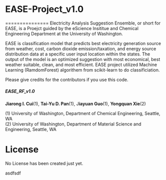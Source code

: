 # EASE-Project_v1.0
===============
Electricity Analysis Suggestion Ensemble, or short for EASE, is a Proejct guided by the eScience Insititue and Chemical Engineering Department at the University of Washington. 

EASE is classification model that predicts best electricity generation source from weather, cost, carbon dioxide emission/taxation, and energy source distribution data at a specific user input location within the states. The output of the model is an optimized suggestion with most economical, best weather suitable, clean, and most efficient. EASE project  utilized Machine Learning (RamdomForest) algorithem from scikit-learn to do classificiation.

Please give credits for the contributors if you use this code.

##### EASE_RF_v1.0
<sup>**</sup>Jiarong I. Cui<sup>**</sup>(1), <sup>**</sup>Tai-Yu D. Pan<sup>**</sup>(1), J<sup>**</sup>iayuan Guo<sup>**</sup>(1), <sup>**</sup>Yongquan Xie<sup>**</sup>(2)

(1) University of Washington, Department of Chemical Engineering, Seattle, WA </br>
(2) University of Washington, Department of Material Science and Engineering, Seattle, WA


# License
No License has been created just yet. 


asdfsdf